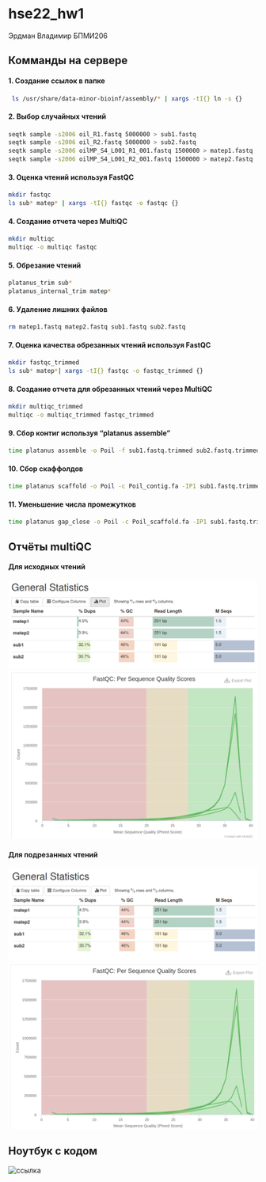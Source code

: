 # hse22_hw1
Эрдман Владимир БПМИ206
## Комманды на сервере

#### 1. Создание ссылок в папке
```bash
 ls /usr/share/data-minor-bioinf/assembly/* | xargs -tI{} ln -s {}
```
#### 2. Выбор случайных чтений
```bash
seqtk sample -s2006 oil_R1.fastq 5000000 > sub1.fastq
seqtk sample -s2006 oil_R2.fastq 5000000 > sub2.fastq
seqtk sample -s2006 oilMP_S4_L001_R1_001.fastq 1500000 > matep1.fastq
seqtk sample -s2006 oilMP_S4_L001_R2_001.fastq 1500000 > matep2.fastq
```
#### 3. Оценка чтений используя FastQC
```bash
mkdir fastqc
ls sub* matep* | xargs -tI{} fastqc -o fastqc {}
```
#### 4. Создание отчета через MultiQC
```bash
mkdir multiqc
multiqc -o multiqc fastqc
```
#### 5. Обрезание чтений
```bash
platanus_trim sub*
platanus_internal_trim matep*
```
#### 6. Удаление лишних файлов
```bash
rm matep1.fastq matep2.fastq sub1.fastq sub2.fastq
```
#### 7. Оценка качества обрезанных чтений используя FastQC
```bash
mkdir fastqc_trimmed
ls sub* matep*| xargs -tI{} fastqc -o fastqc_trimmed {}
```
#### 8. Создание отчета для обрезанных чтений через MultiQC
```bash
mkdir multiqc_trimmed
multiqc -o multiqc_trimmed fastqc_trimmed
```
#### 9. Сбор контиг используя “platanus assemble”
```bash
time platanus assemble -o Poil -f sub1.fastq.trimmed sub2.fastq.trimmed 2> assemble.log
```
#### 10. Сбор скаффолдов
```bash
time platanus scaffold -o Poil -c Poil_contig.fa -IP1 sub1.fastq.trimmed sub2.fastq.trimmed -OP2 matep1.fastq.int_trimmed matep2.fastq.int_trimmed 2> scaffold.log
```
#### 11. Уменьшение числа промежутков
```bash
time platanus gap_close -o Poil -c Poil_scaffold.fa -IP1 sub1.fastq.trimmed sub2.fastq.trimmed -OP2 matep1.fastq.int_trimmed matep2.fastq.int_trimmed 2> gapclose.log
```

## Отчёты multiQC
#### Для исходных чтений
![](https://github.com/vlerdman/hse22_hw1/blob/main/img/general.png)
![](https://github.com/vlerdman/hse22_hw1/blob/main/img/scores.png)

#### Для подрезанных чтений
![](https://github.com/vlerdman/hse22_hw1/blob/main/img/general_trimmed.png)
![](https://github.com/vlerdman/hse22_hw1/blob/main/img/scores_trimmed.png)

## Ноутбук с кодом
![ссылка](https://github.com/vlerdman/hse22_hw1/blob/main/src/hse22_hw1.ipynb)
